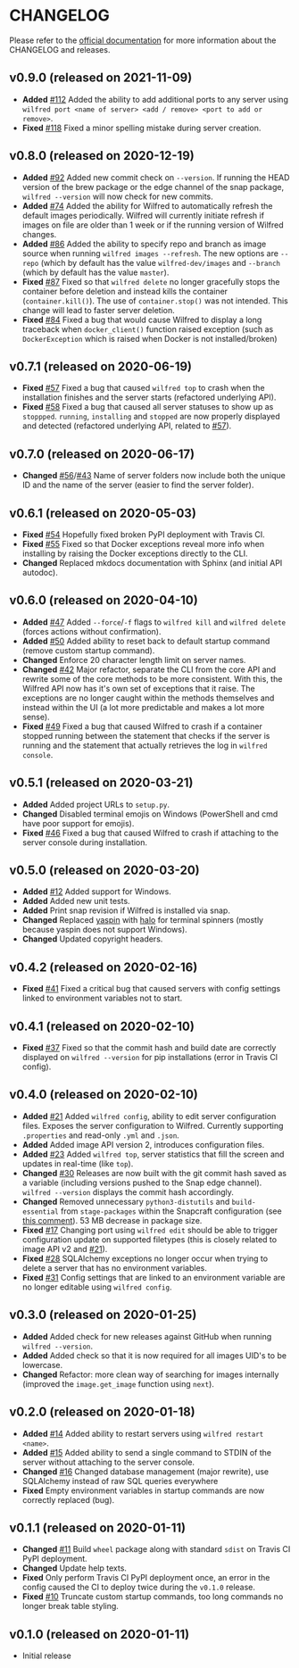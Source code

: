 # CHANGELOG

Please refer to the [official documentation](https://docs.wilfredproject.org/en/latest/development.html) for more information about the CHANGELOG and releases.

## v0.9.0 (released on 2021-11-09)

- **Added** [#112](https://github.com/wilfred-dev/wilfred/issues/112) Added the ability to add additional ports to any server using `wilfred port <name of server> <add / remove> <port to add or remove>`.
- **Fixed** [#118](https://github.com/wilfred-dev/wilfred/issues/118) Fixed a minor spelling mistake during server creation.

## v0.8.0 (released on 2020-12-19)

- **Added** [#92](https://github.com/wilfred-dev/wilfred/issues/92) Added new commit check on `--version`. If running the HEAD version of the brew package or the edge channel of the snap package, `wilfred --version` will now check for new commits.
- **Added** [#74](https://github.com/wilfred-dev/wilfred/issues/74) Added the ability for Wilfred to automatically refresh the default images periodically. Wilfred will currently initiate refresh if images on file are older than 1 week or if the running version of Wilfred changes.
- **Added** [#86](https://github.com/wilfred-dev/wilfred/issues/86) Added the ability to specify repo and branch as image source when running `wilfred images --refresh`. The new options are `--repo` (which by default has the value `wilfred-dev/images` and `--branch` (which by default has the value `master`).
- **Fixed** [#87](https://github.com/wilfred-dev/wilfred/issues/87) Fixed so that `wilfred delete` no longer gracefully stops the container before deletion and instead kills the container (`container.kill()`). The use of `container.stop()` was not intended. This change will lead to faster server deletion.
- **Fixed** [#84](https://github.com/wilfred-dev/wilfred/issues/84) Fixed a bug that would cause Wilfred to display a long traceback when `docker_client()` function raised exception (such as `DockerException` which is raised when Docker is not installed/broken)

## v0.7.1 (released on 2020-06-19)

- **Fixed** [#57](https://github.com/wilfred-dev/wilfred/issues/57) Fixed a bug that caused `wilfred top` to crash when the installation finishes and the server starts (refactored underlying API).
- **Fixed** [#58](https://github.com/wilfred-dev/wilfred/issues/58) Fixed a bug that caused all server statuses to show up as `stoppped`. `running`, `installing` and `stopped` are now properly displayed and detected (refactored underlying API, related to [#57](<(https://github.com/wilfred-dev/wilfred/issues/57)>)).

## v0.7.0 (released on 2020-06-17)

- **Changed** [#56](https://github.com/wilfred-dev/wilfred/issues/56)/[#43](https://github.com/wilfred-dev/wilfred/issues/43) Name of server folders now include both the unique ID and the name of the server (easier to find the server folder).

## v0.6.1 (released on 2020-05-03)

- **Fixed** [#54](https://github.com/wilfred-dev/wilfred/issues/54) Hopefully fixed broken PyPI deployment with Travis CI.
- **Fixed** [#55](https://github.com/wilfred-dev/wilfred/issues/55) Fixed so that Docker exceptions reveal more info when installing by raising the Docker exceptions directly to the CLI.
- **Changed** Replaced mkdocs documentation with Sphinx (and initial API autodoc).

## v0.6.0 (released on 2020-04-10)

- **Added** [#47](https://github.com/wilfred-dev/wilfred/issues/47) Added `--force`/`-f` flags to `wilfred kill` and `wilfred delete` (forces actions without confirmation).
- **Added** [#50](https://github.com/wilfred-dev/wilfred/issues/50) Added ability to reset back to default startup command (remove custom startup command).
- **Changed** Enforce 20 character length limit on server names.
- **Changed** [#42](https://github.com/wilfred-dev/wilfred/issues/42) Major refactor, separate the CLI from the core API and rewrite some of the core methods to be more consistent. With this, the Wilfred API now has it's own set of exceptions that it raise. The exceptions are no longer caught within the methods themselves and instead within the UI (a lot more predictable and makes a lot more sense).
- **Fixed** [#49](https://github.com/wilfred-dev/wilfred/issues/49) Fixed a bug that caused Wilfred to crash if a container stopped running between the statement that checks if the server is running and the statement that actually retrieves the log in `wilfred console`.

## v0.5.1 (released on 2020-03-21)

- **Added** Added project URLs to `setup.py`.
- **Changed** Disabled terminal emojis on Windows (PowerShell and cmd have poor support for emojis).
- **Fixed** [#46](https://github.com/wilfred-dev/wilfred/issues/46) Fixed a bug that caused Wilfred to crash if attaching to the server console during installation.

## v0.5.0 (released on 2020-03-20)

- **Added** [#12](https://github.com/wilfred-dev/wilfred/issues/12) Added support for Windows.
- **Added** Added new unit tests.
- **Added** Print snap revision if Wilfred is installed via snap.
- **Changed** Replaced [yaspin](https://pypi.org/project/yaspin/) with [halo](https://pypi.org/project/halo/) for terminal spinners (mostly because yaspin does not support Windows).
- **Changed** Updated copyright headers.

## v0.4.2 (released on 2020-02-16)

- **Fixed** [#41](https://github.com/wilfred-dev/wilfred/issues/41) Fixed a critical bug that caused servers with config settings linked to environment variables not to start.

## v0.4.1 (released on 2020-02-10)

- **Fixed** [#37](https://github.com/wilfred-dev/wilfred/issues/37) Fixed so that the commit hash and build date are correctly displayed on `wilfred --version` for pip installations (error in Travis CI config).

## v0.4.0 (released on 2020-02-10)

- **Added** [#21](https://github.com/wilfred-dev/wilfred/issues/21) Added `wilfred config`, ability to edit server configuration files. Exposes the server configuration to Wilfred. Currently supporting `.properties` and read-only `.yml` and `.json`.
- **Added** Added image API version 2, introduces configuration files.
- **Added** [#23](https://github.com/wilfred-dev/wilfred/issues/23) Added `wilfred top`, server statistics that fill the screen and updates in real-time (like `top`).
- **Changed** [#30](https://github.com/wilfred-dev/wilfred/issues/30) Releases are now built with the git commit hash saved as a variable (including versions pushed to the Snap edge channel). `wilfred --version` displays the commit hash accordingly.
- **Changed** Removed unnecessary `python3-distutils` and `build-essential` from `stage-packages` within the Snapcraft configuration (see [this comment](https://github.com/wilfred-dev/wilfred/issues/30#issuecomment-581396779)). 53 MB decrease in package size.
- **Fixed** [#17](https://github.com/wilfred-dev/wilfred/issues/17) Changing port using `wilfred edit` should be able to trigger configuration update on supported filetypes (this is closely related to image API v2 and [#21](https://github.com/wilfred-dev/wilfred/issues/21)).
- **Fixed** [#28](https://github.com/wilfred-dev/wilfred/issues/28) SQLAlchemy exceptions no longer occur when trying to delete a server that has no environment variables.
- **Fixed** [#31](https://github.com/wilfred-dev/wilfred/issues/31) Config settings that are linked to an environment variable are no longer editable using `wilfred config`.

## v0.3.0 (released on 2020-01-25)

- **Added** Added check for new releases against GitHub when running `wilfred --version`.
- **Added** Added check so that it is now required for all images UID's to be lowercase.
- **Changed** Refactor: more clean way of searching for images internally (improved the `image.get_image` function using `next`).

## v0.2.0 (released on 2020-01-18)

- **Added** [#14](https://github.com/wilfred-dev/wilfred/issues/14) Added ability to restart servers using `wilfred restart <name>`.
- **Added** [#15](https://github.com/wilfred-dev/wilfred/issues/15) Added ability to send a single command to STDIN of the server without attaching to the server console.
- **Changed** [#16](https://github.com/wilfred-dev/wilfred/issues/16) Changed database management (major rewrite), use SQLAlchemy instead of raw SQL queries everywhere
- **Fixed** Empty environment variables in startup commands are now correctly replaced (bug).

## v0.1.1 (released on 2020-01-11)

- **Changed** [#11](https://github.com/wilfred-dev/wilfred/issues/11) Build `wheel` package along with standard `sdist` on Travis CI PyPI deployment.
- **Changed** Update help texts.
- **Fixed** Only perform Travis CI PyPI deployment once, an error in the config caused the CI to deploy twice during the `v0.1.0` release.
- **Fixed** [#10](https://github.com/wilfred-dev/wilfred/issues/10) Truncate custom startup commands, too long commands no longer break table styling.

## v0.1.0 (released on 2020-01-11)

- Initial release
